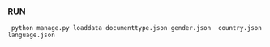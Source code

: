 





### RUN
```shell
 python manage.py loaddata documenttype.json gender.json  country.json language.json

```